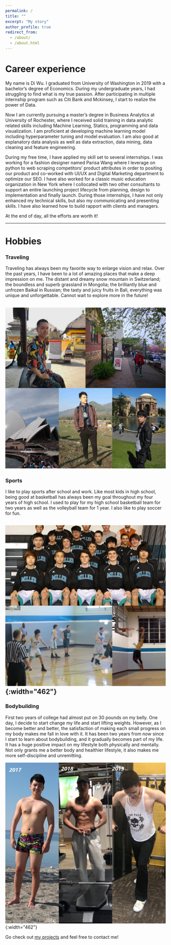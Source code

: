 ```yaml
---
permalink: /
title: ""
excerpt: "My story"
author_profile: true
redirect_from: 
  - /about/
  - /about.html
---
```


# Career experience

My name is Di Wu. I graduated from University of Washington in 2019 with a bachelor’s degree of Economics. During my undergraduate years, I had struggling to find what is my true passion. After participating in multiple internship program such as Citi Bank and Mckinsey, I start to realize the power of Data. 

Now I am currently pursuing a master’s degree in Business Analytics at University of Rochester, where I received solid training in data analytic related skills including Machine Learning, Statics, programming and data visualization.
I am proficient at developing machine learning model including hyperparameter tuning and model evaluation. I am also good at explanatory data analysis as well as data extraction, data mining, data cleaning and feature engineering.  

During my free time, I have applied my skill set to several internships. I was working for a fashion designer named Parisa Wang where I leverage on python to web scraping competitors’ product attributes in order to positing our product and co-worked with UI/UX and Digital Marketing department to optimize our SEO. I have also worked for a classic music education organization in New York where I collocated with two other consultants to support an entire launching project lifecycle from planning, design to implementation and finally launch. During those internships, I have not only enhanced my technical skills, but also my communicating and presenting skills. I have also learned how to build rapport with clients and managers. 

At the end of day, all the efforts are worth it!



--- 

# Hobbies
### Traveling 

Traveling has always been my favorite way to enlarge vision and relax. Over the past years, I have been to a lot of amazing places that make a deep impression on me. The distant and dreamy snow mountain in Switzerland; the boundless and superb grassland in Mongolia; the brilliantly blue and unfrozen Baikal in Russian; the tasty and juicy fruits in Bali, everything was unique and unforgettable. Cannot wait to explore more in the future!

![](/images/travel.jpg)
--- 

### Sports
I like to play sports after school and work. Like most kids in high school, being good at basketball has always been my goal throughout my four years of high school. I used to play for my high school basketball team for two years as well as the volleyball team for 1 year. I also like to play soccer for fun.   

![](/images/basketball.jpg){:width="462"}
--- 

### Bodybuilding

First two years of college had almost put on 30 pounds on my belly. One day, I decide to start change my life and start lifting weights. However, as I become better and better, the satisfaction of making each small progress on my body makes me fall in love with it. It has been two years from now since I start to learn about bodybuilding, and it gradually becomes part of my life. It has a huge positive impact on my lifestyle both physically and mentally. Not only grants me a better body and healthier lifestyle, it also makes me more self-discipline and unremitting. 

![](/images/bodybuilding.jpg){:width="462"}

Go check out [my projects](https://diwu437.github.io/portfolio/) and feel free to contact me!